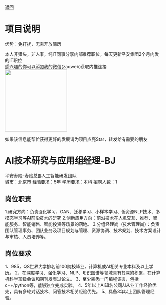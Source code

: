 [返回](../)

# 项目说明

优势：免打扰，无需开放简历

本人非猎头，非人事，纯IT同事分享内部推荐职位，每天更新平安集团2个月内发的IT职位  
感兴趣的你可以添加我的微信(zaqweb)获取内推连接  
<img src="https://github.com/zaqweb/PA-IT-JOBS/blob/master/WechatICode.jpeg"  height="200" width="200">

如果该信息能帮忙获得更好的发展请为项目点亮Star，转发给有需要的朋友

# AI技术研究与应用组经理-BJ
平安寿险-寿险总部人工智能研发团队  
城市：北京市 经验要求：5年 学历要求：本科  招聘人数：1

## 岗位职责
1.研究方向：负责强化学习、GAN、迁移学习、小样本学习、低资源NLP技术、多模态学习等AI前沿技术的研究
2.创新应用方向：前沿技术在人机交互、推荐、智能服务、智能销售、智能投资等场景的落地。
3.分组经理岗（技术管理岗）：负责团队管理事务、团队业务及项目规划与管理、资源协调、技术规划、技术方案设计与审核、人员培养等。

## 岗位要求
1、985，QS世界大学排名前100院校毕业，计算机或AI相关专业本科及以上学历。
2、在深度学习、强化学习、NLP、知识图谱等领域具有较深的积累，在计算机科学顶级会议和期刊发表过论文。
3、至少熟悉一门编程语言，包括c++/python等，能够独立完成实验。
4、5年以上AI知名公司AI从业工作经验优先，具有多轮对话技术、问答技术相关经验优先。
5、具备3年以上团队管理经验。




